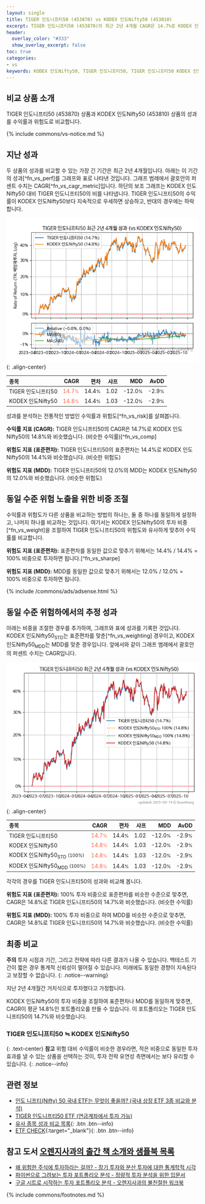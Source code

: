 ```yaml
---
layout: single
title: TIGER 인도니프티50 (453870) vs KODEX 인도Nifty50 (453810)
excerpt: TIGER 인도니프티50 (453870)의 최근 2년 4개월 CAGR은 14.7%로 KODEX 인도Nifty50 (453810)의 14.8%와 비슷했습니다.
header:
  overlay_color: "#333"
  show_overlay_excerpt: false
toc: true
categories:
- vs
keywords: KODEX 인도Nifty50, TIGER 인도니프티50, TIGER 인도니프티50 KODEX 인도Nifty50 비교, 453870, 453810, 453870 453870 비교
---
```


## 비교 상품 소개


TIGER 인도니프티50 (453870) 상품과 KODEX 인도Nifty50 (453810) 상품의 성과를 수익률과 위험도로 비교합니다.





{% include commons/vs-notice.md %}

## 지난 성과

두 상품의 성과를 비교할 수 있는 가장 긴 기간은 최근 2년 4개월입니다. 아래는 이 기간의 성과[^fn_vs_perf]를 그래프와 표로 나타낸 것입니다.
그래프 범례에서 괄호안의 퍼센트 수치는 CAGR[^fn_vs_cagr_metric]입니다.
하단의 보조 그래프는 KODEX 인도Nifty50 대비 TIGER 인도니프티50의 비를 나타냅니다.
TIGER 인도니프티50의 수익률이 KODEX 인도Nifty50보다 지속적으로 우세하면 상승하고, 반대의 경우에는 하락합니다.

![TIGER 인도니프티50](/vs/images/453870-vs-453810_dual.png){: .align-center}

| **종목** | **CAGR** | **편차** | **샤프** | **MDD** | **AvDD** |
| :------------ | ------: | -----------: | -------: | ------: | -------: |
| TIGER 인도니프티50 | <span style="color: tomato">14.7<small>%</small></span> | 14.4<small>%</small> | 1.02 | -12.0<small>%</small> | -2.9<small>%</small> |
| KODEX 인도Nifty50 | <span style="color: tomato">14.8<small>%</small></span> | 14.4<small>%</small> | 1.03 | -12.0<small>%</small> | -2.9<small>%</small> |

<!-- more -->


성과를 분석하는 전통적인 방법인 수익률과 위험도[^fn_vs_risk]를 살펴봅니다.

**수익률 지표 (CAGR):** TIGER 인도니프티50의 CAGR은 14.7%로 KODEX 인도Nifty50의 14.8%와 비슷했습니다. (비슷한 수익률)[^fn_vs_comp]

**위험도 지표 (표준편차):** TIGER 인도니프티50의 표준편차는 14.4%로 KODEX 인도Nifty50의 14.4%와 비슷했습니다. (비슷한 위험도)

**위험도 지표 (MDD):** TIGER 인도니프티50의 12.0%의 MDD는 KODEX 인도Nifty50의 12.0%와 비슷했습니다. (비슷한 위험도)



## 동일 수준 위험 노출을 위한 비중 조절

수익률과 위험도가 다른 상품을 비교하는 방법의 하나는, 둘 중 하나를 동일하게 설정하고, 나머지 하나를 비교하는 것입니다.
여기서는 KODEX 인도Nifty50의 투자 비중[^fn_vs_weight]을 조절하여 TIGER 인도니프티50의 위험도와 유사하게 맞추어 수익률를 비교합니다.

**위험도 지표 (표준편차):** 표준편차를 동일한 값으로 맞추기 위해서는 14.4% / 14.4% = 100% 비중으로 투자하면 됩니다.[^fn_vs_sharpe]

**위험도 지표 (MDD):** MDD를 동일한 값으로 맞추기 위해서는 12.0% / 12.0% = 100% 비중으로 투자하면 됩니다.


{% include /commons/ads/adsense.html %}



## 동일 수준 위험하에서의 추정 성과

아래는 비중을 조절한 경우를 추가하여, 그래프와 표에 성과를 기록한 것입니다.
KODEX 인도Nifty50<sub>STD</sub>는 표준편차를 맞춘[^fn_vs_weighting] 경우이고, KODEX 인도Nifty50<sub>MDD</sub>는 MDD를 맞춘 경우입니다.
앞에서와 같이 그래프 범례에서 괄호안의 퍼센트 수치는 CAGR입니다.


![TIGER 인도니프티50](/vs/images/453870-vs-453810.png){: .align-center}



| **종목** | **CAGR** | **편차** | **샤프** | **MDD** | **AvDD** |
| :------------ | ------: | -----------: | -------: | ------: | -------: |
| TIGER 인도니프티50 | <span style="color: tomato">14.7<small>%</small></span> | 14.4<small>%</small> | 1.02 | -12.0<small>%</small> | -2.9<small>%</small> |
| KODEX 인도Nifty50 | <span style="color: tomato">14.8<small>%</small></span> | 14.4<small>%</small> | 1.03 | -12.0<small>%</small> | -2.9<small>%</small> |
| KODEX 인도Nifty50<sub>STD</sub> <small>(100%)</small> | <span style="color: tomato">14.8<small>%</small></span> | 14.4<small>%</small> | 1.03 | -12.0<small>%</small> | -2.9<small>%</small> |
| KODEX 인도Nifty50<sub>MDD</sub> <small>(100%)</small> | <span style="color: tomato">14.8<small>%</small></span> | 14.4<small>%</small> | 1.03 | -12.0<small>%</small> | -2.9<small>%</small> |



각각의 경우를 TIGER 인도니프티50의 성과와 비교해 봅니다.

**위험도 지표 (표준편차):** 100% 투자 비중으로 표준편차를 비슷한 수준으로 맞추면, CAGR은 14.8%로 TIGER 인도니프티50의 14.7%와 비슷했습니다. (비슷한 수익률)

**위험도 지표 (MDD):** 100% 투자 비중으로 하여 MDD를 비슷한 수준으로 맞추면, CAGR은 14.8%로 TIGER 인도니프티50의 14.7%와 비슷했습니다. (비슷한 수익률)




## 최종 비교

**주의** 투자 시점과 기간, 그리고 전략에 따라 다른 결과가 나올 수 있습니다. 백테스트 기간이 짧은 경우 통계적 신뢰성이 떨어질 수 있습니다. 미래에도 동일한 경향이 지속된다고 보장할 수 없습니다.
{: .notice--warning}

지난 2년 4개월간 거치식으로 투자했다고 가정합니다.

KODEX 인도Nifty50의 투자 비중을 조절하여 표준편차나 MDD를 동일하게 맞추면, CAGR이 평균 14.8%인 포트폴리오를 만들 수 있습니다.
이 포트폴리오는 TIGER 인도니프티50의 14.7%와 비슷했습니다.

### TIGER 인도니프티50 ≒ KODEX 인도Nifty50
{: .text-center}
**참고** 위험 대비 수익률이 비슷한 경우라면, 적은 비중으로 동일한 투자 효과를 낼 수 있는 상품을 선택하는 것이, 투자 전략 유연성 측면에서는 보다 유리할 수 있습니다.
{: .notice--info}


## 관련 정보

- [인도 니프티(Nifty) 50 국내 ETF는 무엇이 좋을까? (국내 상장 ETF 3종 비교와 분석)](https://kongdori.tistory.com/312)
- [TIGER 인도니프티50 ETF (연금계좌에서 투자 가능)](https://kongdori.tistory.com/86)
- [유사 종목 성과 비교 목록](/vs/){: .btn .btn--info}
- [ETF CHECK](https://www.etfcheck.co.kr/mobile/etpitem/453810/compare?compCode%5B%5D=453870){:target="_blank"}{: .btn .btn--info}


## 참고 도서 [오렌지사과의 출간 책 소개와 샘플북 목록](https://kongdori.tistory.com/691)

- [왜 위험한 주식에 투자하라는 걸까? - 장기 투자와 분산 투자에 대한 통계학적 시각](https://kongdori.tistory.com/421)
- [파이썬으로 그려보는 투자 포트폴리오 분석  - 정량적 투자 분석을 위한 입문서](https://kongdori.tistory.com/643)
- [구글 시트로 시작하는 투자 포트폴리오 분석 - 오렌지사과의 불친절한 워크북](https://kongdori.tistory.com/449)

{% include commons/footnotes.md %}